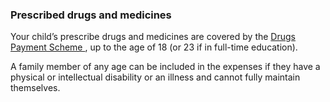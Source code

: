 ###  Prescribed drugs and medicines

Your child’s prescribe drugs and medicines are covered by the [ Drugs Payment
Scheme ](/en/health/drugs-and-medicines/drugs-payment-scheme/) , up to the age
of 18 (or 23 if in full-time education).

A family member of any age can be included in the expenses if they have a
physical or intellectual disability or an illness and cannot fully maintain
themselves.
